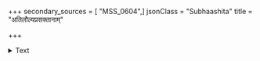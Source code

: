 +++
secondary_sources = [ "MSS_0604",]
jsonClass = "Subhaashita"
title = "अतिलौल्यप्रसक्तानाम्"

+++

<details><summary>Text</summary>

अतिलौल्यप्रसक्तानां विपत्तिनैर्व दूरतः।  
जीवं नश्यति लोभेन मीनस्यामिषदर्शने॥
</details>
